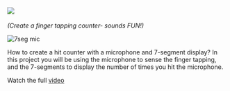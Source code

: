 ## ![](https://place-hold.it/360x39/FFFFFF/296479/CF0DC6&text=7_SEGMENT-MICROPHONE&bold&fontsize=23)

*(Create a finger tapping counter- sounds FUN!)*

![7seg mic](https://user-images.githubusercontent.com/37689522/53419157-9ad75300-39d9-11e9-9c9f-6329007fa226.gif)

How to create a hit counter with a microphone and 7-segment display? 
In this project you will be using the microphone to sense the finger tapping, and the 7-segments to display the number of times you hit the microphone. 

Watch the full [video](https://www.youtube.com/watch?v=AbKuOyb-nto)
